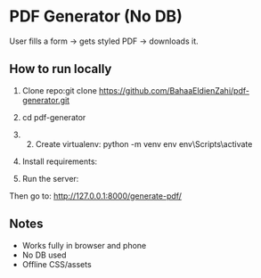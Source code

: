# PDF Generator (No DB)

User fills a form -> gets styled PDF -> downloads it.

## How to run locally

1. Clone repo:git clone https://github.com/BahaaEldienZahi/pdf-generator.git
2. cd pdf-generator
3. 2. Create virtualenv:
      python -m venv env
      env\Scripts\activate

4. Install requirements:

5. Run the server:

Then go to: http://127.0.0.1:8000/generate-pdf/

## Notes

- Works fully in browser and phone
- No DB used
- Offline CSS/assets
